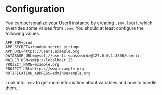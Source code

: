 # Configuration

You can personalize your Userli instance by creating `.env.local`,
which overrides some values from `.env`. You should at least configure
the following values.
<!--more-->

```
APP_ENV=prod
APP_SECRET=<random secret string>
APP_URL=https://users.example.org
DATABASE_URL=mysql://userli:<password>@127.0.0.1:3306/userli
MAILER_DSN=smtp://localhost:25
PROJECT_NAME=example.org
PROJECT_URL=https://www.example.org
NOTIFICATION_ADDRESS=admin@example.org
```

Look into `.env` to get more information about variables and how to handle them.
